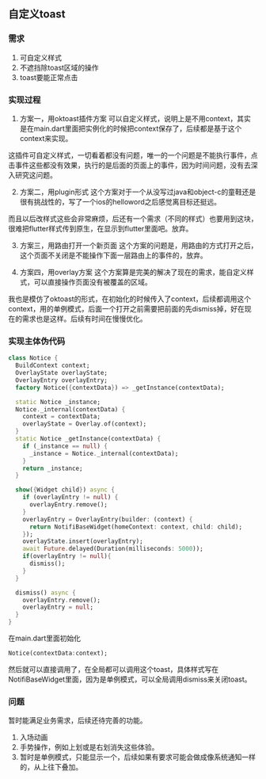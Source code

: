 ## 自定义toast

### 需求
1. 可自定义样式
2. 不遮挡除toast区域的操作
3. toast要能正常点击

### 实现过程
1. 方案一，用oktoast插件方案
可以自定义样式，说明上是不用context，其实是在main.dart里面把实例化的时候把context保存了，后续都是基于这个context来实现。

这插件可自定义样式，一切看着都没有问题，唯一的一个问题是不能执行事件，点击事件这些都没有效果，执行的是后面的页面上的事件，因为时间问题，没有去深入研究这问题。

2. 方案二，用plugin形式
这个方案对于一个从没写过java和object-c的童鞋还是很有挑战性的，写了一个ios的helloword之后感觉离目标还挺远。

而且以后改样式这些会非常麻烦，后还有一个需求（不同的样式）也要用到这块，很难把flutter样式传到原生，在显示到flutter里面吧。放弃。

3. 方案三，用路由打开一个新页面
这个方案的问题是，用路由的方式打开之后，这个页面不关闭是不能操作下面一层路由上的事件的，放弃。

4. 方案四，用overlay方案
这个方案算是完美的解决了现在的需求，能自定义样式，可以直接操作页面没有被覆盖的区域。

我也是模仿了oktoast的形式，在初始化的时候传入了context，后续都调用这个context，用的单例模式，后面一个打开之前需要把前面的先dismiss掉，好在现在的需求也是这样。后续有时间在慢慢优化。

### 实现主体伪代码

```dart
class Notice {
  BuildContext context;
  OverlayState overlayState;
  OverlayEntry overlayEntry;
  factory Notice({contextData}) => _getInstance(contextData);

  static Notice _instance;
  Notice._internal(contextData) {
    context = contextData;
    overlayState = Overlay.of(context);
  }
  static Notice _getInstance(contextData) {
    if (_instance == null) {
      _instance = Notice._internal(contextData);
    }
    return _instance;
  }

  show({Widget child}) async {
    if (overlayEntry != null) {
      overlayEntry.remove();
    }
    overlayEntry = OverlayEntry(builder: (context) {
      return NotifiBaseWidget(homeContext: context, child: child);
    });
    overlayState.insert(overlayEntry);
    await Future.delayed(Duration(milliseconds: 5000));
    if(overlayEntry != null){
      dismiss();  
    }
  }

  dismiss() async {
    overlayEntry.remove();
    overlayEntry = null;
  }
}
```
在main.dart里面初始化
```dart
Notice(contextData:context);
```
然后就可以直接调用了，在全局都可以调用这个toast，具体样式写在NotifiBaseWidget里面，因为是单例模式，可以全局调用dismiss来关闭toast。

### 问题
暂时能满足业务需求，后续还待完善的功能。
1. 入场动画
2. 手势操作，例如上划或是右划消失这些体验。
3. 暂时是单例模式，只能显示一个，后续如果有要求可能会做成像系统通知一样的，从上往下叠加。

